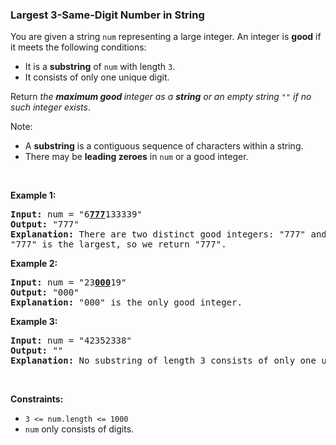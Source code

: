 
<h3>Largest 3-Same-Digit Number in String</h3>
<div><p>You are given a string <code>num</code> representing a large integer. An integer is <strong>good</strong> if it meets the following conditions:</p>
<ul>
<li>It is a <strong>substring</strong> of <code>num</code> with length <code>3</code>.</li>
<li>It consists of only one unique digit.</li>
</ul>
<p>Return <em>the <strong>maximum good </strong>integer as a <strong>string</strong> or an empty string </em><code>""</code><em> if no such integer exists</em>.</p>
<p>Note:</p>
<ul>
<li>A <strong>substring</strong> is a contiguous sequence of characters within a string.</li>
<li>There may be <strong>leading zeroes</strong> in <code>num</code> or a good integer.</li>
</ul>
<p> </p>
<p><strong>Example 1:</strong></p>
<pre><strong>Input:</strong> num = "6<strong><u>777</u></strong>133339"
<strong>Output:</strong> "777"
<strong>Explanation:</strong> There are two distinct good integers: "777" and "333".
"777" is the largest, so we return "777".
</pre>
<p><strong>Example 2:</strong></p>
<pre><strong>Input:</strong> num = "23<strong><u>000</u></strong>19"
<strong>Output:</strong> "000"
<strong>Explanation:</strong> "000" is the only good integer.
</pre>
<p><strong>Example 3:</strong></p>
<pre><strong>Input:</strong> num = "42352338"
<strong>Output:</strong> ""
<strong>Explanation:</strong> No substring of length 3 consists of only one unique digit. Therefore, there are no good integers.
</pre>
<p> </p>
<p><strong>Constraints:</strong></p>
<ul>
<li><code>3 &lt;= num.length &lt;= 1000</code></li>
<li><code>num</code> only consists of digits.</li>
</ul>
</div>
